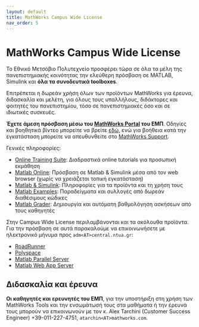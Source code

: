 ```yaml
---
layout: default
title: MathWorks Campus Wide License
nav_order: 5
---
```


# MathWorks Campus Wide License

Το Εθνικό Μετσόβιο Πολυτεχνείο προσφέρει τώρα σε όλα τα μέλη της πανεπιστημιακής κοινότητας την ελεύθερη πρόσβαση σε MATLAB, Simulink και **όλα τα  συνοδευτικά toolboxes**. 

Επιτρέπεται η δωρεάν χρήση όλων των προϊόντων MathWorks για έρευνα, διδασκαλία και μελέτη, για όλους τους υπαλλήλους, διδάκτορες και φοιτητές του πανεπιστημίου, τόσο σε πανεπιστημιακές όσο και σε ιδιωτικές συσκευές.

**Έχετε άμεση πρόσβαση μέσω του [MathWorks Portal](https://www.mathworks.com/academia/tah-portal/ntua-31572547.html) του ΕΜΠ**. Οδηγίες και βοηθητικά βίντεο μπορείτε να βρείτε [εδώ](https://www.mathworks.com/academia/campus/resources/quick-start.html), ενώ για βοήθεια κατά την εγκατάσταση μπορείτε να απευθυνθείτε στο [MathWorks Support](https://ch.mathworks.com/de/support/contact_us.html#CH).

Γενικές πληροφορίες:
- [Online Training Suite](https://matlabacademy.mathworks.com/): Διαδραστικά online tutorials για προσωπική εκμάθηση
- [Matlab Online](https://www.mathworks.com/products/matlab-online.html): Πρόσβαση σε Matlab & Simulink μέσα από τον web browser (χωρίς να χρειάζεται τοπική εγκατάσταση)
- [Matlab & Simulink](https://de.mathworks.com/solutions.html): Πληροφορίες για τα προϊόντα και τη χρήση τους
- [Matlab Examples](https://de.mathworks.com/help/examples.html): Παραδείγματα και συλλογές από δωρεάν διαθέσιμους κώδικες
- [Matlab Grader](https://de.mathworks.com/products/matlab-grader.html): Δημιουργία και αυτόματη βαθμολόγηση ασκήσεων από τους καθηγητές 

Στην Campus Wide License περιλαμβάνονται και τα ακόλουθα προϊόντα. Για την πρόσβαση σε αυτά παρακαλούμε να επικοινωνήσετε με ηλεκτρονικό μήνυμα προς `adm<AT>central.ntua.gr`:
- [RoadRunner](https://www.mathworks.com/products/roadrunner.html)
- [Polyspace](https://www.mathworks.com/products/polyspace.html)
- [Matlab Parallel Server](https://www.mathworks.com/products/matlab-parallel-server.html)
- [Matlab Web App Server](https://www.mathworks.com/products/matlab-web-app-server.html)

## Διδασκαλία και έρευνα

**Οι καθηγητές και ερευνητές του ΕΜΠ**, για την υποστήριξη στη χρήση των MathWorks Tools και την ενσωμάτωσή τους στα μαθήματα ή την έρευνά τους μπορούν να επικοινωνούν με τον κ. Alex Tarchini (Customer Success Engineer) +39-011-227-4751, `atarchin<ΑΤ>mathworks.com`.
